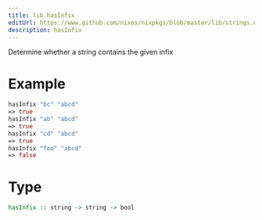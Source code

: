 ```yaml
---
title: lib.hasInfix
editUrl: https://www.github.com/nixos/nixpkgs/blob/master/lib/strings.nix#L449C14
description: hasInfix
---
```


Determine whether a string contains the given infix

# Example

```nix
hasInfix "bc" "abcd"
=> true
hasInfix "ab" "abcd"
=> true
hasInfix "cd" "abcd"
=> true
hasInfix "foo" "abcd"
=> false
```

# Type

```haskell
hasInfix :: string -> string -> bool
```
